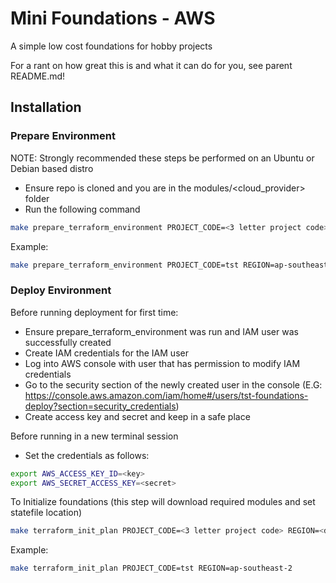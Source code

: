 # Mini Foundations - AWS

A simple low cost foundations for hobby projects

For a rant on how great this is and what it can do for you, see parent README.md!

## Installation

### Prepare Environment

NOTE: Strongly recommended these steps be performed on an Ubuntu or Debian based distro

* Ensure repo is cloned and you are in the modules/\<cloud_provider\> folder
* Run the following command

```bash
make prepare_terraform_environment PROJECT_CODE=<3 letter project code> REGION=<desired region>
```

Example:

```bash
make prepare_terraform_environment PROJECT_CODE=tst REGION=ap-southeast-2
```

### Deploy Environment

Before running deployment for first time:

* Ensure prepare_terraform_environment was run and IAM user was successfully created
* Create IAM credentials for the IAM user
 * Log into AWS console with user that has permission to modify IAM credentials
 * Go to the security section of the newly created user in the console (E.G: https://console.aws.amazon.com/iam/home#/users/tst-foundations-deploy?section=security_credentials)
 * Create access key and secret and keep in a safe place

Before running in a new terminal session

* Set the credentials as follows:

```bash
export AWS_ACCESS_KEY_ID=<key>
export AWS_SECRET_ACCESS_KEY=<secret>
```

To Initialize foundations (this step will download required modules and set statefile location)

```bash
make terraform_init_plan PROJECT_CODE=<3 letter project code> REGION=<desired region>
```

Example:

```bash
make terraform_init_plan PROJECT_CODE=tst REGION=ap-southeast-2
```

